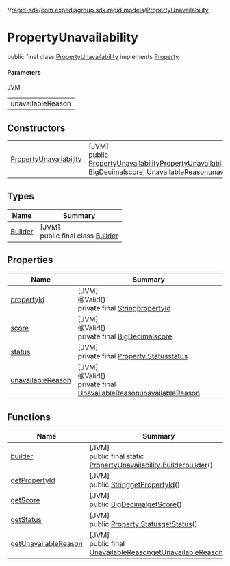 //[rapid-sdk](../../../index.md)/[com.expediagroup.sdk.rapid.models](../index.md)/[PropertyUnavailability](index.md)

# PropertyUnavailability

public final class [PropertyUnavailability](index.md) implements [Property](../-property/index.md)

#### Parameters

JVM

| |
|---|
| unavailableReason |

## Constructors

| | |
|---|---|
| [PropertyUnavailability](-property-unavailability.md) | [JVM]<br>public [PropertyUnavailability](index.md)[PropertyUnavailability](-property-unavailability.md)([String](https://docs.oracle.com/javase/8/docs/api/java/lang/String.html)propertyId, [BigDecimal](https://docs.oracle.com/javase/8/docs/api/java/math/BigDecimal.html)score, [UnavailableReason](../-unavailable-reason/index.md)unavailableReason) |

## Types

| Name | Summary |
|---|---|
| [Builder](-builder/index.md) | [JVM]<br>public final class [Builder](-builder/index.md) |

## Properties

| Name | Summary |
|---|---|
| [propertyId](index.md#1426675984%2FProperties%2F700308213) | [JVM]<br>@Valid()<br>private final [String](https://docs.oracle.com/javase/8/docs/api/java/lang/String.html)[propertyId](index.md#1426675984%2FProperties%2F700308213) |
| [score](index.md#104321640%2FProperties%2F700308213) | [JVM]<br>@Valid()<br>private final [BigDecimal](https://docs.oracle.com/javase/8/docs/api/java/math/BigDecimal.html)[score](index.md#104321640%2FProperties%2F700308213) |
| [status](index.md#1575592622%2FProperties%2F700308213) | [JVM]<br>private final [Property.Status](../-property/-status/index.md)[status](index.md#1575592622%2FProperties%2F700308213) |
| [unavailableReason](index.md#65416454%2FProperties%2F700308213) | [JVM]<br>@Valid()<br>private final [UnavailableReason](../-unavailable-reason/index.md)[unavailableReason](index.md#65416454%2FProperties%2F700308213) |

## Functions

| Name | Summary |
|---|---|
| [builder](builder.md) | [JVM]<br>public final static [PropertyUnavailability.Builder](-builder/index.md)[builder](builder.md)() |
| [getPropertyId](get-property-id.md) | [JVM]<br>public [String](https://docs.oracle.com/javase/8/docs/api/java/lang/String.html)[getPropertyId](get-property-id.md)() |
| [getScore](get-score.md) | [JVM]<br>public [BigDecimal](https://docs.oracle.com/javase/8/docs/api/java/math/BigDecimal.html)[getScore](get-score.md)() |
| [getStatus](get-status.md) | [JVM]<br>public [Property.Status](../-property/-status/index.md)[getStatus](get-status.md)() |
| [getUnavailableReason](get-unavailable-reason.md) | [JVM]<br>public final [UnavailableReason](../-unavailable-reason/index.md)[getUnavailableReason](get-unavailable-reason.md)() |
